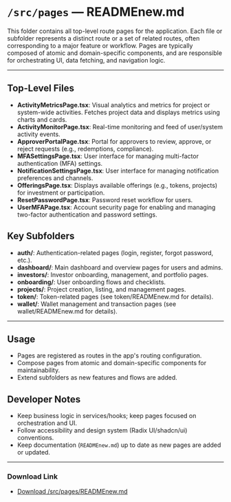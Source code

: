 # `/src/pages` — READMEnew.md

This folder contains all top-level route pages for the application. Each file or subfolder represents a distinct route or a set of related routes, often corresponding to a major feature or workflow. Pages are typically composed of atomic and domain-specific components, and are responsible for orchestrating UI, data fetching, and navigation logic.

---

## Top-Level Files
- **ActivityMetricsPage.tsx**: Visual analytics and metrics for project or system-wide activities. Fetches project data and displays metrics using charts and cards.
- **ActivityMonitorPage.tsx**: Real-time monitoring and feed of user/system activity events.
- **ApproverPortalPage.tsx**: Portal for approvers to review, approve, or reject requests (e.g., redemptions, compliance).
- **MFASettingsPage.tsx**: User interface for managing multi-factor authentication (MFA) settings.
- **NotificationSettingsPage.tsx**: User interface for managing notification preferences and channels.
- **OfferingsPage.tsx**: Displays available offerings (e.g., tokens, projects) for investment or participation.
- **ResetPasswordPage.tsx**: Password reset workflow for users.
- **UserMFAPage.tsx**: Account security page for enabling and managing two-factor authentication and password settings.

## Key Subfolders
- **auth/**: Authentication-related pages (login, register, forgot password, etc.).
- **dashboard/**: Main dashboard and overview pages for users and admins.
- **investors/**: Investor onboarding, management, and portfolio pages.
- **onboarding/**: User onboarding flows and checklists.
- **projects/**: Project creation, listing, and management pages.
- **token/**: Token-related pages (see token/READMEnew.md for details).
- **wallet/**: Wallet management and transaction pages (see wallet/READMEnew.md for details).

---

## Usage
- Pages are registered as routes in the app's routing configuration.
- Compose pages from atomic and domain-specific components for maintainability.
- Extend subfolders as new features and flows are added.

## Developer Notes
- Keep business logic in services/hooks; keep pages focused on orchestration and UI.
- Follow accessibility and design system (Radix UI/shadcn/ui) conventions.
- Keep documentation (`READMEnew.md`) up to date as new pages are added or updated.

---

### Download Link
- [Download /src/pages/READMEnew.md](sandbox:/Users/neilbatchelor/Cursor/1/src/pages/READMEnew.md)
